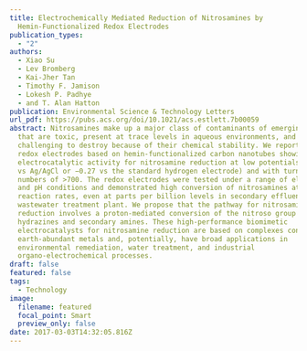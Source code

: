 ```yaml
---
title: Electrochemically Mediated Reduction of Nitrosamines by
  Hemin-Functionalized Redox Electrodes
publication_types:
  - "2"
authors:
  - Xiao Su
  - Lev Bromberg
  - Kai-Jher Tan
  - Timothy F. Jamison
  - Lokesh P. Padhye
  - and T. Alan Hatton
publication: Environmental Science & Technology Letters
url_pdf: https://pubs.acs.org/doi/10.1021/acs.estlett.7b00059
abstract: Nitrosamines make up a major class of contaminants of emerging concern
  that are toxic, present at trace levels in aqueous environments, and
  challenging to destroy because of their chemical stability. We report novel
  redox electrodes based on hemin-functionalized carbon nanotubes showing high
  electrocatalytic activity for nitrosamine reduction at low potentials (−0.5 V
  vs Ag/AgCl or −0.27 vs the standard hydrogen electrode) and with turnover
  numbers of >700. The redox electrodes were tested under a range of electrolyte
  and pH conditions and demonstrated high conversion of nitrosamines at high
  reaction rates, even at parts per billion levels in secondary effluent from a
  wastewater treatment plant. We propose that the pathway for nitrosamine
  reduction involves a proton-mediated conversion of the nitroso group to
  hydrazines and secondary amines. These high-performance biomimetic
  electrocatalysts for nitrosamine reduction are based on complexes containing
  earth-abundant metals and, potentially, have broad applications in
  environmental remediation, water treatment, and industrial
  organo-electrochemical processes.
draft: false
featured: false
tags:
  - Technology
image:
  filename: featured
  focal_point: Smart
  preview_only: false
date: 2017-03-03T14:32:05.816Z
---
```

